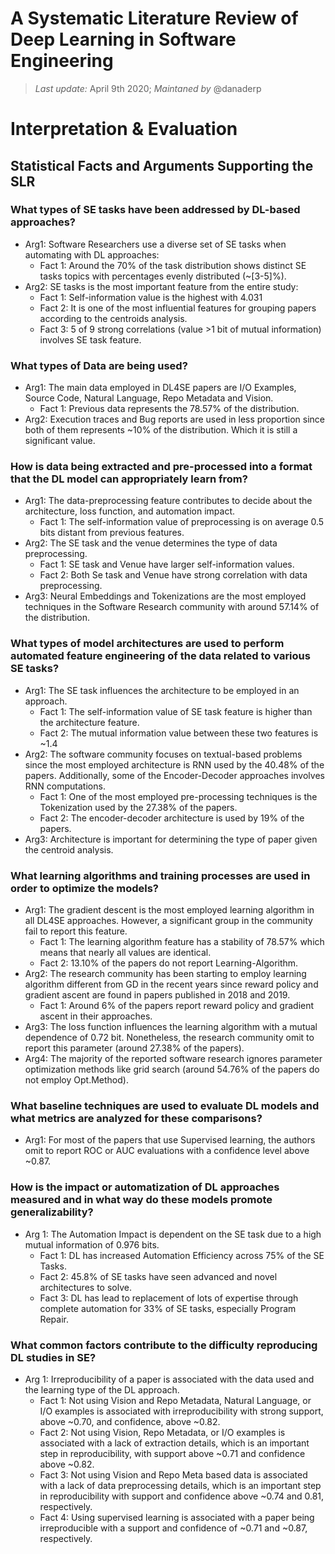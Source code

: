 # A Systematic Literature Review of Deep Learning in Software Engineering

> *Last update:* April 9th 2020; *Maintaned by* @danaderp
# Interpretation & Evaluation

## Statistical Facts and Arguments Supporting the SLR 
### What types of SE tasks have been addressed by DL-based approaches?
- Arg1: Software Researchers use a diverse set of SE tasks when automating with DL approaches:
  - Fact 1: Around the 70% of the task distribution shows distinct SE tasks topics with percentages evenly distributed (~[3-5]%).
- Arg2: SE tasks is the most important feature from the entire study:
  - Fact 1: Self-information value is the highest with 4.031
  - Fact 2: It is one of the most influential features for grouping papers according to the centroids analysis.
  - Fact 3: 5 of 9 strong correlations (value >1 bit of mutual information) involves SE task feature.
### What types of Data are being used?
- Arg1: The main data employed in DL4SE papers are I/O Examples, Source Code, Natural Language, Repo Metadata and Vision.
  - Fact 1: Previous data represents the 78.57% of the distribution.
- Arg2: Execution traces and Bug reports are used in less proportion since both of them represents ~10% of the distribution. Which it is still a significant value.

### How is data being extracted and pre-processed into a format that the DL model can appropriately learn from?
- Arg1: The data-preprocessing feature contributes to decide about the architecture, loss function, and automation impact.
  - Fact 1: The self-information value of preprocessing is on average 0.5 bits distant from previous features.
- Arg2: The SE task and the venue determines the type of data preprocessing.
  - Fact 1: SE task and Venue have larger self-information values.
  - Fact 2: Both Se task and Venue have strong correlation with data preprocessing.
- Arg3: Neural Embeddings and Tokenizations are the most employed techniques in the Software Research community with around 57.14% of the distribution.

### What types of model architectures are used to perform automated feature engineering of the data related to various SE tasks?
- Arg1: The SE task influences the architecture to be employed in an approach.
  - Fact 1: The self-information value of SE task feature is higher than the architecture feature. 
  - Fact 2: The mutual information value between these two features is ~1.4
- Arg2: The software community focuses on textual-based problems since the most employed architecture is RNN used by the 40.48% of the papers. Additionally, some of the Encoder-Decoder approaches involves RNN computations. 
  - Fact 1: One of the most employed pre-processing techniques is the Tokenization used by the 27.38% of the papers.
  - Fact 2: The encoder-decoder architecture is used by 19% of the papers. 
- Arg3: Architecture is important for determining the type of paper given the centroid analysis.

### What learning algorithms and training processes are used in order to optimize the models?
- Arg1: The gradient descent is the most employed learning algorithm in all DL4SE approaches. However, a significant group in the community fail to report this feature. 
  - Fact 1: The learning algorithm feature has a stability of 78.57% which means that nearly all values are identical.
  - Fact 2: 13.10% of the papers do not report Learning-Algorithm.
- Arg2: The research community has been starting to employ learning algorithm different from GD in the recent years since reward policy and gradient ascent are found in papers published in 2018 and 2019. 
  - Fact 1: Around 6% of the papers report reward policy and gradient ascent in their approaches.
- Arg3: The loss function influences the learning algorithm with a mutual dependence of 0.72 bit. Nonetheless, the research community omit to report this parameter (around 27.38% of the papers). 
- Arg4: The majority of the reported software research ignores parameter optimization methods like grid search (around 54.76% of the papers do not employ Opt.Method).

### What baseline techniques are used to evaluate DL models and what metrics are analyzed for these comparisons?
- Arg1: For most of the papers that use Supervised learning, the authors omit to report ROC or AUC evaluations with a confidence level above ~0.87.

### How is the impact or automatization of DL approaches measured and in what way do these models promote generalizability?
- Arg 1: The Automation Impact is dependent on the SE task due to a high mutual information of 0.976 bits.
  - Fact 1: DL has increased Automation Efficiency across 75% of the SE Tasks.
  - Fact 2: 45.8% of SE tasks have seen advanced and novel architectures to solve.
  - Fact 3: DL has lead to replacement of lots of expertise through complete automation for 33% of SE tasks, especially Program Repair.

### What common factors contribute to the difficulty reproducing DL studies in SE?
- Arg 1: Irreproducibility of a paper is associated with the data used and the learning type of the DL approach.
  - Fact 1: Not using Vision and Repo Metadata, Natural Language, or I/O examples is associated with irreproducibility with strong support, above ~0.70, and confidence, above ~0.82.
  - Fact 2: Not using Vision, Repo Metadata, or I/O examples is associated with a lack of extraction details, which is an important step in reproducibility, with support above ~0.71 and confidence above ~0.82.
  - Fact 3: Not using Vision and Repo Meta based data is associated with a lack of data preprocessing details, which is an important step in reproducibility with support and confidence above ~0.74 and 0.81, respectively.
  - Fact 4: Using supervised learning is associated with a paper being irreproducible with a support and confidence of ~0.71 and ~0.87, respectively.
